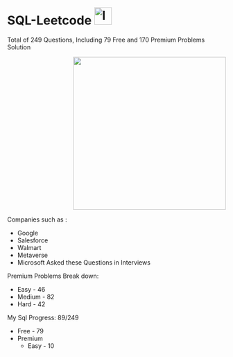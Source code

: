 # SQL-Leetcode <a href="https://leetcode.com/" target="_blank" rel="noopener"> <img src="https://leetcode.com/static/images/LeetCode_logo_rvs.png" alt="leetcode" width="40" height="40"/> </a>
Total of 249 Questions, Including 79 Free and 170 Premium Problems Solution
<div align = "right">
 <img src = "https://institute.careerguide.com/wp-content/uploads/2020/09/interviewp_dribbble.gif" style="width: 22rem;" />
 </div>
 
Companies such as :
* Google
* Salesforce
* Walmart
* Metaverse
* Microsoft
Asked these Questions in Interviews


Premium Problems Break down:
* Easy - 46
* Medium - 82
* Hard - 42

My Sql Progress: 89/249
* Free - 79
* Premium
    - Easy - 10

    